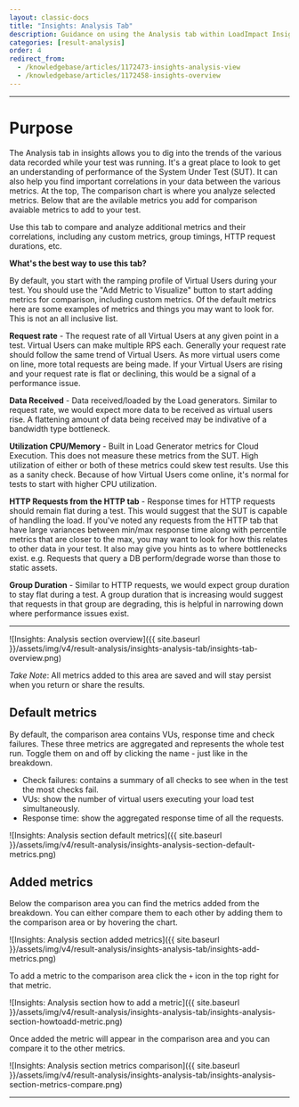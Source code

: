 ```yaml
---
layout: classic-docs
title: "Insights: Analysis Tab"
description: Guidance on using the Analysis tab within LoadImpact Insights
categories: [result-analysis]
order: 4
redirect_from:
  - /knowledgebase/articles/1172473-insights-analysis-view
  - /knowledgebase/articles/1172458-insights-overview
---
```

***

<h1>Purpose</h1>
The Analysis tab in insights allows you to dig into the trends of the various data recorded while your test was running.  It's a great place to look to get an understanding of performance of the System Under Test (SUT). It can also help you find important correlations in your data between the various metrics. At the top, The comparison chart is where you analyze selected metrics. Below that are the avilable metrics you add for comparison avaiable metrics to add to your test.

Use this tab to compare and analyze additional metrics and their correlations, including any custom metrics, group timings, HTTP request durations, etc.

**What's the best way to use this tab?**

By default, you start with the ramping profile of Virtual Users during your test.  You should use the "Add Metric to Visualize" button to start adding metrics for comparison, including custom metrics. Of the default metrics here are some examples of metrics and things you may want to look for. This is not an all inclusive list.

**Request rate** - The request rate of all Virtual Users at any given point in a test. Virtual Users can make multiple RPS each. Generally your request rate should follow the same trend of Virtual Users.  As more virtual users come on line, more total requests are being made.  If your Virtual Users are rising and your request rate is flat or declining, this would be a signal of a performance issue.

**Data Received** - Data received/loaded by the Load generators. Similar to request rate, we would expect more data to be received as virtual users rise. A flattening amount of data being received may be indivative of a bandwidth type bottleneck.

**Utilization CPU/Memory** - Built in Load Generator metrics for Cloud Execution. This does not measure these metrics from the SUT.  High utilization of either or both of these metrics could skew test results.  Use this as a sanity check.  Because of how Virtual Users come online, it's normal for tests to start with higher CPU utilization.

**HTTP Requests from the HTTP tab** - Response times for HTTP requests should remain flat during a test. This would suggest that the SUT is capable of handling the load. If you've noted any requests from the HTTP tab that have large variances between min/max response time along with percentile metrics that are closer to the max, you may want to look for how this relates to other data in your test. It also may give you hints as to where bottlenecks exist.  e.g. Requests that query a DB perform/degrade worse than those to static assets.

**Group Duration** - Similar to HTTP requests, we would expect group duration to stay flat during a test. A group duration that is increasing would suggest that requests in that group are degrading, this is helpful in narrowing down where  performance issues exist.


***


![Insights: Analysis section overview]({{ site.baseurl }}/assets/img/v4/result-analysis/insights-analysis-tab/insights-tab-overview.png)

*Take Note*: All metrics added to this area are saved and will stay persist when you return or share the results.

## Default metrics
By default, the comparison area contains VUs, response time and check failures. These three metrics are aggregated and represents the whole test run. Toggle them on and off by clicking the name - just like in the breakdown.

- Check failures: contains a summary of all checks to see when in the test the most checks fail.
- VUs: show the number of virtual users executing your load test simultaneously.
- Response time: show the aggregated response time of all the requests.

![Insights: Analysis section default metrics]({{ site.baseurl }}/assets/img/v4/result-analysis/insights-analysis-section-default-metrics.png)

## Added metrics
Below the comparison area you can find the metrics added from the breakdown. You can either compare them to each other by adding them to the comparison area or by hovering the chart.

![Insights: Analysis section added metrics]({{ site.baseurl }}/assets/img/v4/result-analysis/insights-analysis-tab/insights-add-metrics.png)

To add a metric to the comparison area click the `+` icon in the top right for that metric.

![Insights: Analysis section how to add a metric]({{ site.baseurl }}/assets/img/v4/result-analysis/insights-analysis-tab/insights-analysis-section-howtoadd-metric.png)

Once added the metric will appear in the comparison area and you can compare it to the other metrics.

![Insights: Analysis section metrics comparison]({{ site.baseurl }}/assets/img/v4/result-analysis/insights-analysis-tab/insights-analysis-section-metrics-compare.png)

***
